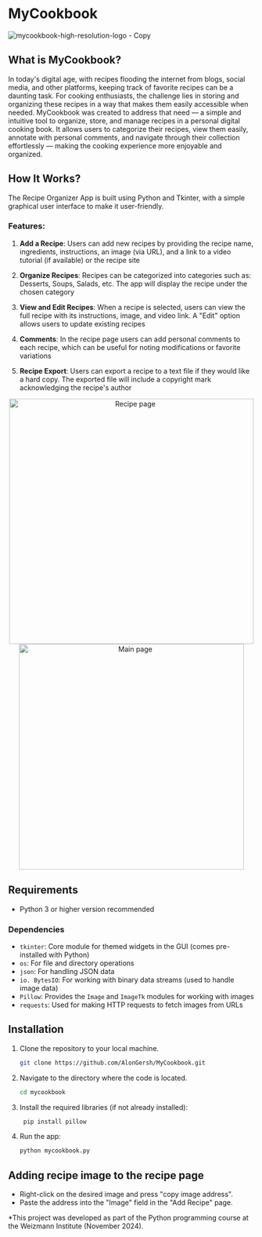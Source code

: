 # MyCookbook

![mycookbook-high-resolution-logo - Copy](https://github.com/user-attachments/assets/25de0d9d-e336-456b-9006-bffb237e16b5)

## What is MyCookbook?
In today's digital age, with recipes flooding the internet from blogs, social media, and other platforms, keeping track of favorite recipes can be a daunting task. For cooking enthusiasts, the challenge lies in storing and organizing these recipes in a way that makes them easily accessible when needed.
MyCookbook was created to address that need — a simple and intuitive tool to organize, store, and manage recipes in a personal digital cooking book. It allows users to categorize their recipes, view them easily, annotate with personal comments, and navigate through their collection effortlessly — making the cooking experience more enjoyable and organized.

## How It Works?
The Recipe Organizer App is built using Python and Tkinter, with a simple graphical user interface to make it user-friendly.

### Features:
1. **Add a Recipe**: Users can add new recipes by providing the recipe name, ingredients, instructions, an image (via URL), and a link to a video tutorial (if available) or the recipe site
  
3. **Organize Recipes**: Recipes can be categorized into categories such as: Desserts, Soups, Salads, etc. The app will display the recipe under the chosen category

4. **View and Edit Recipes**: When a recipe is selected, users can view the full recipe with its instructions, image, and video link. A "Edit" option allows users to update existing recipes

5. **Comments**: In the recipe page users can add personal comments to each recipe, which can be useful for noting modifications or favorite variations

6. **Recipe Export**: Users can export a recipe to a text file if they would like a hard copy. The exported file will include a copyright mark acknowledging the recipe's author

<div align="center">
  <img width="500" alt="Recipe page" src="https://github.com/user-attachments/assets/1c364c3a-2571-4b39-bfd9-0d67ff901f3c" />
  <img width="460" alt="Main page" src="https://github.com/user-attachments/assets/0aad3b51-f990-4a6f-83b9-1fe8968e1682" />
</div>


## Requirements
- Python 3 or higher version recommended

### Dependencies
- `tkinter`: Core module for themed widgets in the GUI (comes pre-installed with Python)
- `os`: For file and directory operations
- `json`: For handling JSON data
- `io. BytesIO`: For working with binary data streams (used to handle image data)
- `Pillow`: Provides the `Image` and `ImageTk` modules for working with images
- `requests`: Used for making HTTP requests to fetch images from URLs
  
## Installation
1. Clone the repository to your local machine.
   ```bash
   git clone https://github.com/AlonGersh/MyCookbook.git 

3. Navigate to the directory where the code is located.
   ```bash
   cd mycookbook

4. Install the required libraries (if not already installed):
   ```bash
    pip install pillow

5. Run the app:
   ```bash
   python mycookbook.py

## Adding recipe image to the recipe page
- Right-click on the desired image and press "copy image address".
- Paste the address into the "Image" field in the "Add Recipe" page.



*This project was developed as part of the Python programming course at the Weizmann Institute (November 2024).
